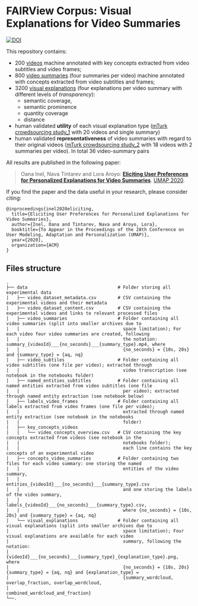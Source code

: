 # FAIRView Corpus: Visual Explanations for Video Summaries

[![DOI](https://zenodo.org/badge/.svg)](https://zenodo.org/badge/latestdoi/)

This repository contains:
 * 200 [videos](https://github.com/oana-inel/FAIRView-VideoSummaryExplanations/blob/master/data/video_dataset_content.csv) machine annotated with key concepts extracted from video subtitles and video frames;
 * 800 [video summaries](https://github.com/oana-inel/FAIRView-VideoSummaryExplanations/blob/master/data/video_summaries)  (four summaries per video) machine annotated with concepts extracted from video subtitles and frames;
 * 3200 [visual explanations](https://github.com/oana-inel/FAIRView-VideoSummaryExplanations/blob/master/data/visual_explanations) (four explanations per video summary with different levels of *transparency*):
   * semantic coverage,
   * semantic prominence
   * quantity coverage
   * distance
 * human validated **utility** of each visual explanation type ([mTurk crowdsourcing study_1](https://github.com/oana-inel/FAIRView-VideoSummaryExplanations/blob/master/user_study1/user_study1_template.md) with 20 videos and single summary)
 * human validated **representativeness** of video summaries with regard to their original videos ([mTurk crowdsourcing study_2](https://github.com/oana-inel/FAIRView-VideoSummaryExplanations/blob/master/user_study2/user_study2_template.md) with 18 videos with 2 summaries per video). In total 36 video-summary pairs


All results are published in the following paper:

> Oana Inel, Nava Tintarev and Lora Aroyo: **[Eliciting User Preferences for Personalized Explanations for Video Summaries](https:...)**. [UMAP 2020](https://um.org/umap2020/).


If you find the paper and the data useful in your research, please consider citing:

```
@inproceedings{inel2020eliciting,
  title={Eliciting User Preferences for Personalized Explanations for Video Summaries},
  author={Inel, Oana and Tintarev, Nava and Aroyo, Lora},
  booktitle={To Appear in the Proceedings of the 28th Conference on User Modeling, Adaptation and Personalization (UMAP)},
  year={2020},
  organization={ACM}
}
```
 
## Files structure

    .
    ├── data                                  # Folder storing all experimental data
    |   ├── video_dataset_metadata.csv        # CSV containing the experimental videos and their metadata
    |   ├── video_dataset_content.csv         # CSV containing the experimental videos and links to relevant processed files
    |   ├── video_summaries                   # Folder containing all video summaries (split into smaller archives due to 
    |   |                                       space limitation); For each video four video summaries are created, following 
    |   |                                       the notation: summary_{videoId}___{no_seconds}___{summary_type}.mp4, where  
    |   |                                       {no_seconds} = {10s, 20s} and {summary_type} = {aq, nq}
    |   ├── video_subtiles                    # Folder containing all video subtitles (one file per video); extracted through   
    |   |                                       video transcription (see notebook in the notebooks folder)
    |   ├── named_entities_subtitles          # Folder containing all named entities extracted from video subtitles (one file 
    |   |                                       per video); extracted through named entity extraction (see notebook below)
    |   ├── labels_video_frames               # Folder containing all labels extracted from video frames (one file per video); 
    |   |                                       extracted through named entity extraction (see notebook in the notebooks 
    |   |                                       folder)
    |   ├── key_concepts_videos
    |   |   └── video_concepts_overview.csv   # CSV containing the key concepts extracted from videos (see notebook in the 
    |   |                                       notebooks folder); 
    |   |                                       each line contains the key concepts of an experimental video
    |   ├── concepts_video_summaries          # Folder containing two files for each video summary: one storing the named 
    |   |                                       entities of the video summary, 
    |   |                                       entities_{videoId}___{no_seconds}___{summary_type}.csv
    |   |                                       and one storing the labels of the video summary, 
    |   |                                       labels_{videoId}___{no_seconds}___{summary_type}.csv, 
    |   |                                       where {no_seconds} = {10s, 20s} and {summary_type} = {aq, nq}
    |   └── visual_explanations               # Folder containing all visual explanations (split into smaller archives due to 
    |                                           space limitation); Four visual explanations are available for each video 
    |                                           summary, following the notation: 
    |                                           {videoId}___{no_seconds}___{summary_type}_{explanation_type}.png, where 
    |                                           {no_seconds} = {10s, 20s} {summary_type} = {aq, nq} and {explanation_type} = 
    |                                           {summary_wordcloud, overlap_fraction, overlap_wordcloud, 
    |                                           combined_wordcloud_and_fraction}
    └──.
